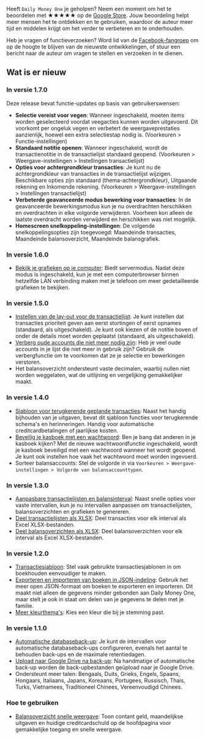Heeft `Daily Money One` je geholpen?  Neem een moment om het te beoordelen met ★★★★★ op de [Google Store](https://play.google.com/store/apps/details?id=com.colaorange.dailymoneyone). Jouw beoordeling helpt meer mensen het te ontdekken en te gebruiken, waardoor de auteur meer tijd en middelen krijgt om het verder te verbeteren en te onderhouden.

Heb je vragen of functieverzoeken? Word lid van de [Facebook-fangroep](https://www.facebook.com/colaorange.daily.money) om op de hoogte te blijven van de nieuwste ontwikkelingen, of stuur een bericht naar de auteur om vragen te stellen en verzoeken in te dienen.

## Wat is er nieuw

### In versie 1.7.0  
Deze release bevat functie-updates op basis van gebruikerswensen:  
* **Selectie vereist voor vegen**: Wanneer ingeschakeld, moeten items worden geselecteerd voordat veegacties kunnen worden uitgevoerd. Dit voorkomt per ongeluk vegen en verbetert de weergaveprestaties aanzienlijk, hoewel een extra selectiestap nodig is. (Voorkeuren > Functie-instellingen)  
* **Standaard notitie openen**: Wanneer ingeschakeld, wordt de transactienotitie in de transactielijst standaard geopend. (Voorkeuren > Weergave-instellingen > Instellingen transactielijst)  
* **Opties voor achtergrondkleur transacties**: Je kunt nu de achtergrondkleur van transacties in de transactielijst wijzigen. Beschikbare opties zijn standaard (thema-achtergrondkleur), Uitgaande rekening en Inkomende rekening. (Voorkeuren > Weergave-instellingen > Instellingen transactielijst)  
* **Verbeterde geavanceerde modus bewerking voor transacties**: In de geavanceerde bewerkingsmodus kun je nu overdrachten herschikken en overdrachten in elke volgorde verwijderen. Voorheen kon alleen de laatste overdracht worden verwijderd en herschikken was niet mogelijk.  
* **Homescreen snelkoppeling-instellingen**: De volgende snelkoppelingsopties zijn toegevoegd: Maandeinde transacties, Maandeinde balansoverzicht, Maandeinde balansgrafiek.  

### In versie 1.6.0  
* [Bekijk je grafieken op je computer](https://youtu.be/Ag8cqg9gzi0): Biedt servermodus. Nadat deze modus is ingeschakeld, kun je met een computerbrowser binnen hetzelfde LAN verbinding maken met je telefoon om meer gedetailleerde grafieken te bekijken.

### In versie 1.5.0  
* [Instellen van de lay-out voor de transactielijst](https://youtu.be/TzQj2pY6sWs): Je kunt instellen dat transacties prioriteit geven aan eerst stortingen of eerst opnames (standaard, als uitgeschakeld). Je kunt ook kiezen of de notitie boven of onder de details moet worden geplaatst (standaard, als uitgeschakeld).  
* [Verberg oude accounts die niet meer nodig zijn](https://youtu.be/nKq7Mh_2nQA): Heb je veel oude accounts in je lijst die niet meer in gebruik zijn? Gebruik de verbergfunctie om te voorkomen dat ze je selectie en bewerkingen verstoren.  
* Het balansoverzicht ondersteunt vaste decimalen, waarbij nullen niet worden weggelaten, wat de uitlijning en vergelijking gemakkelijker maakt.  

### In versie 1.4.0  
* [Sjabloon voor terugkerende geplande transacties](https://youtu.be/TzQj2pY6sWs): Naast het handig bijhouden van je uitgaven, bevat dit sjabloon functies voor terugkerende schema's en herinneringen. Handig voor automatische creditcardbetalingen of jaarlijkse kosten.  
* [Beveilig je kasboek met een wachtwoord](https://youtu.be/peoYqNG_4pk): Ben je bang dat anderen in je kasboek kijken? Met de nieuwe wachtwoordfunctie ingeschakeld, wordt je kasboek beveiligd met een wachtwoord wanneer het wordt geopend. Je kunt ook instellen hoe vaak het wachtwoord moet worden ingevoerd.  
* Sorteer balansaccounts: Stel de volgorde in via `Voorkeuren > Weergave-instellingen > Volgorde van balansaccounttypen`.  

### In versie 1.3.0  
* [Aanpasbare transactielijsten en balansinterval](https://youtu.be/O7EcLN82qIU): Naast snelle opties voor vaste intervallen, kun je nu intervallen aanpassen om transactielijsten, balansoverzichten en grafieken te genereren.  
* [Deel transactielijsten als XLSX](https://youtu.be/Bf7j39fsCSc): Deel transacties voor elk interval als Excel XLSX-bestanden.  
* [Deel balansoverzichten als XLSX](https://youtu.be/kpxJxNsButA): Deel balansoverzichten voor elk interval als Excel XLSX-bestanden.  

### In versie 1.2.0  
* [Transactiesjabloon](https://youtu.be/CtfJ5BecZfY): Stel vaak gebruikte transactiesjablonen in om boekhouden eenvoudiger te maken.  
* [Exporteren en importeren van boeken in JSON-indeling](https://youtu.be/bHGEH7zcj78): Gebruik het meer open JSON-formaat om boeken te exporteren en importeren. Dit maakt niet alleen de gegevens minder gebonden aan Daily Money One, maar stelt je ook in staat om delen van je gegevens te delen met je familie.  
* [Meer kleurthema's](https://youtu.be/3Yw7m2AOvfc): Kies een kleur die bij je stemming past.  

### In versie 1.1.0  
* [Automatische databaseback-up](https://youtube.com/shorts/dWePWDncx0k): Je kunt de intervallen voor automatische databaseback-ups configureren, evenals het aantal te behouden back-ups en de maximale retentiedagen.  
* [Upload naar Google Drive na back-up](https://youtu.be/hOJdtKElLuw): Na handmatige of automatische back-up worden de back-upbestanden geüpload naar je Google Drive.  
* Ondersteunt meer talen: Bengaals, Duits, Grieks, Engels, Spaans, Hongaars, Italiaans, Japans, Koreaans, Portugees, Russisch, Thais, Turks, Vietnamees, Traditioneel Chinees, Vereenvoudigd Chinees.  

### Hoe te gebruiken  
 * [Balansoverzicht snelle weergave](https://youtu.be/66tJxSrI_vQ): Toon contant geld, maandelijkse uitgaven en huidige creditcardschuld op de hoofdpagina voor gemakkelijke toegang en snelle weergave.  